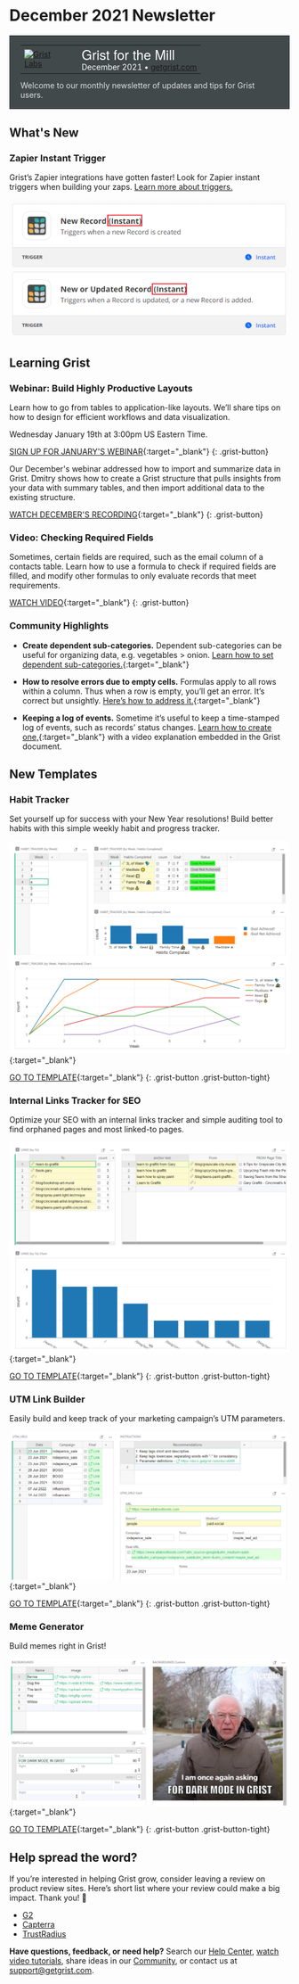 # December 2021 Newsletter

<style>
  /* restore some poorly overridden defaults */
  .newsletter-header .table {
    background-color: initial;
    border: initial;
  }
  .newsletter-header .table > tbody > tr > td {
    padding: initial;
    border: initial;
    vertical-align: initial;
  }
  .newsletter-header img.header-img {
    padding: initial;
    max-width: initial;
    display: initial;
    padding: initial;
    line-height: initial;
    background-color: initial;
    border: initial;
    border-radius: initial;
    margin: initial;
  }

  /* copy newsletter styles, with a prefix for sufficient specificity */
  .newsletter-header .header {
    border: none;
    padding: 0;
    margin: 0;
  }
  .newsletter-header table > tbody > tr > td.header-image {
    width: 80px;
    padding-right: 16px;
  }
  .newsletter-header table > tbody > tr > td.header-text {
    background-color: #42494B;
    padding: 16px 20px;
  }
  .newsletter-header table.header-top {
    border: none;
    padding: 0;
    margin: 0;
    width: 100%;
  }
  .header-title {
    font-family: Helvetica Neue, Helvetica, Arial, sans-serif;
    font-size: 24px;
    line-height: 28px;
    color: #FFFFFF;
  }
  .header-month {
    color: #FFFFFF;
  }
  .header-welcome {
    margin-top: 12px;
    color: #FFFFFF;
  }
</style>
<div class="newsletter-header">
<table class="header" cellpadding="0" cellspacing="0" border="0"><tr>
  <td class="header-text">
    <table class="header-top"><tr>
      <td class="header-image">
        <a href="https://www.getgrist.com">
          <img class="header-img" src="/images/newsletters/2020-12/grist-labs-new-year.png" width="80" height="80" alt="Grist Labs" border="0">
        </a>
      </td>
      <td class="header-top-text">
        <div class="header-title">Grist for the Mill</div>
        <div class="header-month">December 2021
          &#8226; <a href="https://www.getgrist.com/">getgrist.com</a></div>
      </td>
    </tr></table>
    <div class="header-welcome" style="color: #e0e0e0;">
      Welcome to our monthly newsletter of updates and tips for Grist users.
    </div>
  </td>
</tr></table>
</div>

## What's New

### Zapier Instant Trigger

Grist’s Zapier integrations have gotten faster! Look for Zapier instant triggers when building your zaps. [Learn more about triggers.](../en/integrators.md#example-sending-email-alerts)

![Zapier Instant Triggers](../images/newsletters/2021-12/zapier-instant-triggers.png)

## Learning Grist

### Webinar: Build Highly Productive Layouts

Learn how to go from tables to application-like layouts. We’ll share tips on how to design for efficient workflows and data visualization. 

Wednesday January 19th at 3:00pm US Eastern Time.

[SIGN UP FOR JANUARY'S WEBINAR](https://www.getgrist.com/learn-grist-webinar/){:target="\_blank"}
{: .grist-button}

Our December's webinar addressed how to import and summarize data in Grist. Dmitry shows how to create a Grist structure that pulls insights from your data with summary tables, and then import additional data to the existing structure.

[WATCH DECEMBER'S RECORDING](https://www.youtube.com/watch?v=vAXODeSKnvM){:target="\_blank"}
{: .grist-button}

### Video: Checking Required Fields

Sometimes, certain fields are required, such as the email column of a contacts table. Learn how to use a formula to check if required fields are filled, and modify other formulas to only evaluate records that meet requirements.

[WATCH VIDEO](https://www.youtube.com/watch?v=0-S5g-HFfTk){:target="\_blank"}
{: .grist-button}

### Community Highlights

* **Create dependent sub-categories.** Dependent sub-categories can be useful for organizing data, e.g. vegetables > onion. [Learn how to set dependent sub-categories.](https://community.getgrist.com/t/how-to-create-dependent-sub-categories/414/10){:target="\_blank"}

* **How to resolve errors due to empty cells.** Formulas apply to all rows within a column. Thus when a row is empty, you’ll get an error. It’s correct but unsightly. [Here’s how to address it.](https://community.getgrist.com/t/typeerror-how-to-resolve-errors-in-a-formula-column-due-to-empty-cells/){:target="\_blank"}

* **Keeping a log of events.** Sometime it’s useful to keep a time-stamped log of events, such as records’ status changes. [Learn how to create one,](https://community.getgrist.com/t/keeping-a-log-of-events/467/5){:target="\_blank"} with a video explanation embedded in the Grist document.

## New Templates

### Habit Tracker

Set yourself up for success with your New Year resolutions! Build better habits with this simple weekly habit and progress tracker.

[![Screenshot of Habit Tracker](../images/newsletters/2021-12/habit-tracker.png)](https://templates.getgrist.com/1BR9vm6GPTGX/Habit-Tracker){:target="\_blank"}

[GO TO TEMPLATE](https://templates.getgrist.com/1BR9vm6GPTGX/Habit-Tracker){:target="\_blank"}
{: .grist-button .grist-button-tight}

### Internal Links Tracker for SEO

Optimize your SEO with an internal links tracker and simple auditing tool to find orphaned pages and most linked-to pages.

[![Screenshot of Internal Links Tracker for SEO](../images/newsletters/2021-12/internal-links.png)](https://templates.getgrist.com/j9ZH7rPGafbH~9Hi9rVZ8yrvAFLkEgJt5ut~26/Internal-Links-Tracker-for-SEO){:target="\_blank"}

[GO TO TEMPLATE](https://templates.getgrist.com/j9ZH7rPGafbH~9Hi9rVZ8yrvAFLkEgJt5ut~26/Internal-Links-Tracker-for-SEO){:target="\_blank"}
{: .grist-button .grist-button-tight}

### UTM Link Builder

Easily build and keep track of your marketing campaign’s UTM parameters.

[![Screenshot of UTM Link Builder](../images/newsletters/2021-12/utm-links.png)](https://templates.getgrist.com/7ukkYDiNCYKw/UTM-Link-Builder){:target="\_blank"}

[GO TO TEMPLATE](https://templates.getgrist.com/7ukkYDiNCYKw/UTM-Link-Builder){:target="\_blank"}
{: .grist-button .grist-button-tight}

### Meme Generator

Build memes right in Grist!

[![Screenshot of Meme Generator](../images/newsletters/2021-12/meme-generator.png)](https://templates.getgrist.com/gtzQwTXkgzFG/Meme-Generator){:target="\_blank"}

[GO TO TEMPLATE](https://templates.getgrist.com/gtzQwTXkgzFG/Meme-Generator){:target="\_blank"}
{: .grist-button .grist-button-tight}

## Help spread the word?
If you’re interested in helping Grist grow, consider leaving a review on product review sites. Here’s  short list where your review could make a big impact. Thank you! 🙏


* [G2](https://www.g2.com/products/grist/)
* [Capterra](https://www.capterra.com/p/232821/Grist/)
* [TrustRadius](https://www.trustradius.com/products/grist/)

**Have questions, feedback, or need help?** Search our [Help Center](../en/index.md), [watch video
tutorials](https://www.youtube.com/channel/UCx0ioQrrC-bIrkmZ7ZULr0g/playlists), share ideas in our
[Community](https://community.getgrist.com), or contact us at <support@getgrist.com>.